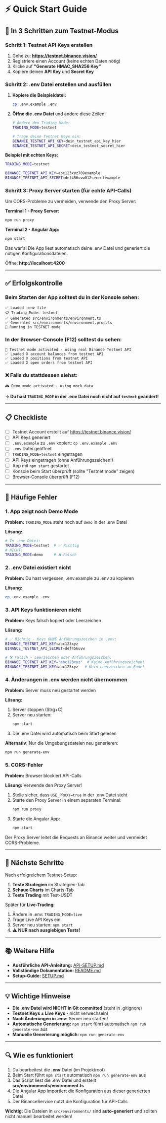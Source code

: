 # ⚡ Quick Start Guide

## 🚀 In 3 Schritten zum Testnet-Modus

### Schritt 1: Testnet API Keys erstellen

1. Gehe zu: **https://testnet.binance.vision/**
2. Registriere einen Account (keine echten Daten nötig)
3. Klicke auf **"Generate HMAC_SHA256 Key"**
4. Kopiere deinen **API Key** und **Secret Key**

### Schritt 2: .env Datei erstellen und ausfüllen

1. **Kopiere die Beispieldatei:**
   ```bash
   cp .env.example .env
   ```

2. **Öffne die .env Datei** und ändere diese Zeilen:
   ```bash
   # Ändere den Trading Mode:
   TRADING_MODE=testnet

   # Trage deine Testnet Keys ein:
   BINANCE_TESTNET_API_KEY=dein_testnet_api_key_hier
   BINANCE_TESTNET_API_SECRET=dein_testnet_secret_hier
   ```

**Beispiel mit echten Keys:**
```bash
TRADING_MODE=testnet

BINANCE_TESTNET_API_KEY=abc123xyz789example
BINANCE_TESTNET_API_SECRET=def456uvw012secretexample
```

### Schritt 3: Proxy Server starten (für echte API-Calls)

Um CORS-Probleme zu vermeiden, verwende den Proxy Server:

**Terminal 1 - Proxy Server:**
```bash
npm run proxy
```

**Terminal 2 - Angular App:**
```bash
npm start
```

Das war's! Die App liest automatisch deine .env Datei und generiert die nötigen Konfigurationsdateien.

Öffne: **http://localhost:4200**

---

## ✅ Erfolgskontrolle

### Beim Starten der App solltest du in der Konsole sehen:

```
✅ Loaded .env file
📋 Trading Mode: testnet
✅ Generated src/environments/environment.ts
✅ Generated src/environments/environment.prod.ts
🧪 Running in TESTNET mode
```

### In der Browser-Console (F12) solltest du sehen:

```
🧪 Testnet mode activated - using real Binance Testnet API
✅ Loaded X account balances from testnet API
✅ Loaded X positions from testnet API
✅ Loaded X open orders from testnet API
```

### ❌ Falls du stattdessen siehst:

```
🎮 Demo mode activated - using mock data
```

**→ Du hast `TRADING_MODE` in der .env Datei noch nicht auf `testnet` geändert!**

---

## 📋 Checkliste

- [ ] Testnet Account erstellt auf https://testnet.binance.vision/
- [ ] API Keys generiert
- [ ] `.env.example` zu `.env` kopiert: `cp .env.example .env`
- [ ] `.env` Datei geöffnet
- [ ] `TRADING_MODE=testnet` eingetragen
- [ ] API Keys eingetragen (ohne Anführungszeichen!)
- [ ] App mit `npm start` gestartet
- [ ] Konsole beim Start überprüft (sollte "Testnet mode" zeigen)
- [ ] Browser-Console überprüft (F12)

---

## 🔧 Häufige Fehler

### 1. App zeigt noch Demo Mode
**Problem:** `TRADING_MODE` steht noch auf `demo` in der .env Datei

**Lösung:**
```bash
# In .env Datei:
TRADING_MODE=testnet  # ✅ Richtig
# NICHT:
TRADING_MODE=demo     # ❌ Falsch
```

### 2. .env Datei existiert nicht
**Problem:** Du hast vergessen, .env.example zu .env zu kopieren

**Lösung:**
```bash
cp .env.example .env
```

### 3. API Keys funktionieren nicht
**Problem:** Keys falsch kopiert oder Leerzeichen

**Lösung:**
```bash
# ✅ Richtig - Keys OHNE Anführungszeichen in .env:
BINANCE_TESTNET_API_KEY=abc123xyz
BINANCE_TESTNET_API_SECRET=def456uvw

# ❌ Falsch - Leerzeichen oder Anführungszeichen:
BINANCE_TESTNET_API_KEY="abc123xyz"  # Keine Anführungszeichen!
BINANCE_TESTNET_API_KEY=abc123xyz   # Kein Leerzeichen am Ende!
```

### 4. Änderungen in .env werden nicht übernommen
**Problem:** Server muss neu gestartet werden

**Lösung:**
1. Server stoppen (Strg+C)
2. Server neu starten:
   ```bash
   npm start
   ```
3. Die .env Datei wird automatisch beim Start gelesen

**Alternativ:** Nur die Umgebungsdateien neu generieren:
```bash
npm run generate-env
```

### 5. CORS-Fehler
**Problem:** Browser blockiert API-Calls

**Lösung:** Verwende den Proxy Server!
1. Stelle sicher, dass `USE_PROXY=true` in der .env Datei steht
2. Starte den Proxy Server in einem separaten Terminal:
   ```bash
   npm run proxy
   ```
3. Starte die Angular App:
   ```bash
   npm start
   ```

Der Proxy Server leitet die Requests an Binance weiter und vermeidet CORS-Probleme.

---

## 🎯 Nächste Schritte

Nach erfolgreichem Testnet-Setup:

1. **Teste Strategien** im Strategien-Tab
2. **Schaue Charts** im Charts-Tab
3. **Teste Trading** mit Test-USDT

Später für **Live-Trading**:
1. Ändere in .env: `TRADING_MODE=live`
2. Trage Live API Keys ein
3. Server neu starten: `npm start`
4. ⚠️ **NUR nach ausgiebigen Tests!**

---

## 📚 Weitere Hilfe

- **Ausführliche API-Anleitung:** [API-SETUP.md](API-SETUP.md)
- **Vollständige Dokumentation:** [README.md](README.md)
- **Setup-Guide:** [SETUP.md](SETUP.md)

---

## 💡 Wichtige Hinweise

- **Die .env Datei wird NICHT in Git committed** (steht in .gitignore)
- **Testnet Keys ≠ Live Keys** - nicht verwechseln!
- **Nach Änderungen in .env:** Server neu starten!
- **Automatische Generierung:** `npm start` führt automatisch `npm run generate-env` aus
- **Manuelle Generierung möglich:** `npm run generate-env`

---

## 🔍 Wie es funktioniert

1. Du bearbeitest die **.env** Datei (im Projektroot)
2. Beim Start führt `npm start` automatisch `npm run generate-env` aus
3. Das Script liest die .env Datei und erstellt **src/environments/environment.ts**
4. Die Angular App importiert die Konfiguration aus dieser generierten Datei
5. Der BinanceService nutzt die Konfiguration für API-Calls

**Wichtig:** Die Dateien in `src/environments/` sind **auto-generiert** und sollten nicht manuell bearbeitet werden!
